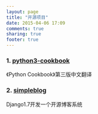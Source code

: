 ```yaml
---
layout: page
title: "开源项目"
date: 2015-04-06 17:09
comments: true
sharing: true
footer: true
---
```


### 1. [python3-cookbook](https://github.com/yidao620c/python3-cookbook "python3-cookbook")
《Python Cookbook》第三版中文翻译

### 2. [simpleblog](https://github.com/yidao620c/simpleblog "simpleblog base on django1.7")
 Django1.7开发一个开源博客系统
